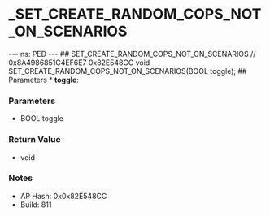 # _SET_CREATE_RANDOM_COPS_NOT_ON_SCENARIOS

--- ns: PED --- ## SET_CREATE_RANDOM_COPS_NOT_ON_SCENARIOS  // 0x8A4986851C4EF6E7 0x82E548CC void SET_CREATE_RANDOM_COPS_NOT_ON_SCENARIOS(BOOL toggle);   ## Parameters * **toggle**:

### Parameters
* BOOL toggle

### Return Value
* void

### Notes
* AP Hash: 0x0x82E548CC
* Build: 811

